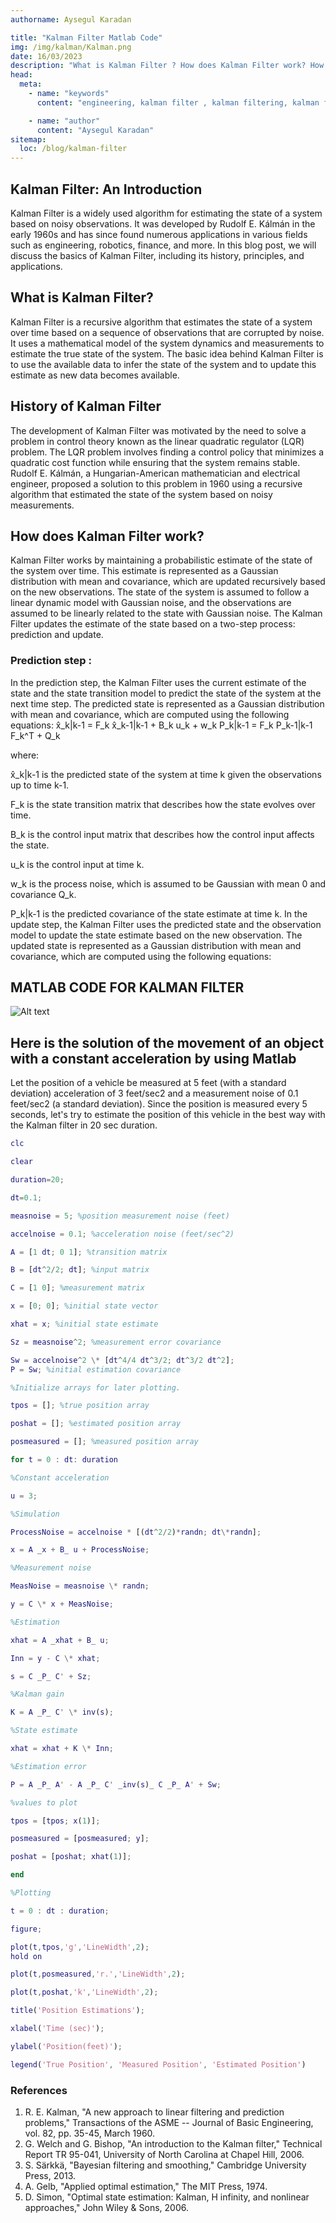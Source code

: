 ```yaml
---
authorname: Aysegul Karadan

title: "Kalman Filter Matlab Code"
img: /img/kalman/Kalman.png
date: 16/03/2023
description: "What is Kalman Filter ? How does Kalman Filter work? How can we solve real-life problem with using Kalman Filtering?"
head:
  meta:
    - name: "keywords"
      content: "engineering, kalman filter , kalman filtering, kalman filter with matlab"

    - name: "author"
      content: "Aysegul Karadan"
sitemap:
  loc: /blog/kalman-filter
---
```


## Kalman Filter: An Introduction

Kalman Filter is a widely used algorithm for estimating the state of a system based on noisy observations. It was developed by Rudolf E. Kálmán in the early 1960s and has since found numerous applications in various fields such as engineering, robotics, finance, and more. In this blog post, we will discuss the basics of Kalman Filter, including its history, principles, and applications.</div>
## What is Kalman Filter?

Kalman Filter is a recursive algorithm that estimates the state of a system over time based on a sequence of observations that are corrupted by noise. It uses a mathematical model of the system dynamics and measurements to estimate the true state of the system. The basic idea behind Kalman Filter is to use the available data to infer the state of the system and to update this estimate as new data becomes available.

## History of Kalman Filter


The development of Kalman Filter was motivated by the need to solve a problem in control theory known as the linear quadratic regulator (LQR) problem. The LQR problem involves finding a control policy that minimizes a quadratic cost function while ensuring that the system remains stable. Rudolf E. Kálmán, a Hungarian-American mathematician and electrical engineer, proposed a solution to this problem in 1960 using a recursive algorithm that estimated the state of the system based on noisy measurements.

## How does Kalman Filter work?

Kalman Filter works by maintaining a probabilistic estimate of the state of the system over time. This estimate is represented as a Gaussian distribution with mean and covariance, which are updated recursively based on the new observations. The state of the system is assumed to follow a linear dynamic model with Gaussian noise, and the observations are assumed to be linearly related to the state with Gaussian noise. The Kalman Filter updates the estimate of the state based on a two-step process: prediction and update.

### Prediction step :
 In the prediction step, the Kalman Filter uses the current estimate of the state and the state transition model to predict the state of the system at the next time step. The predicted state is represented as a Gaussian distribution with mean and covariance, which are computed using the following equations:
x̂_k|k-1 = F_k x̂_k-1|k-1 + B_k u_k + w_k
P_k|k-1 = F_k P_k-1|k-1 F_k^T + Q_k

where: 

x̂_k|k-1 is the predicted state of the system at time k given the observations up to time k-1.

F_k is the state transition matrix that describes how the state evolves over time.

B_k is the control input matrix that describes how the control input affects the state.

u_k is the control input at time k.

w_k is the process noise, which is assumed to be Gaussian with mean 0 and covariance Q_k.

P_k|k-1 is the predicted covariance of the state estimate at time k.
In the update step, the Kalman Filter uses the predicted state and the observation model to update the state estimate based on the new observation. The updated state is represented as a Gaussian distribution with mean and covariance, which are computed using the following equations:</br></div>


## MATLAB CODE FOR KALMAN FILTER

![Alt text](/img/kalman/Kalman.png)

## Here is the solution of the movement of an object with a constant acceleration by using Matlab

Let the position of a vehicle be measured at 5 feet (with a standard deviation) acceleration of 3 feet/sec2 and a measurement noise of 0.1 feet/sec2 (a standard deviation). Since the position is measured every 5 seconds, let's try to estimate the position of this vehicle in the best way with the Kalman filter in 20 sec duration.



```matlab
clc

clear

duration=20;

dt=0.1;

measnoise = 5; %position measurement noise (feet)

accelnoise = 0.1; %acceleration noise (feet/sec^2)

A = [1 dt; 0 1]; %transition matrix

B = [dt^2/2; dt]; %input matrix

C = [1 0]; %measurement matrix

x = [0; 0]; %initial state vector

xhat = x; %initial state estimate

Sz = measnoise^2; %measurement error covariance

Sw = accelnoise^2 \* [dt^4/4 dt^3/2; dt^3/2 dt^2];
P = Sw; %initial estimation covariance

%Initialize arrays for later plotting.

tpos = []; %true position array

poshat = []; %estimated position array

posmeasured = []; %measured position array

for t = 0 : dt: duration

%Constant acceleration

u = 3;

%Simulation

ProcessNoise = accelnoise * [(dt^2/2)*randn; dt\*randn];

x = A _x + B_ u + ProcessNoise;

%Measurement noise

MeasNoise = measnoise \* randn;

y = C \* x + MeasNoise;

%Estimation

xhat = A _xhat + B_ u;

Inn = y - C \* xhat;

s = C _P_ C' + Sz;

%Kalman gain

K = A _P_ C' \* inv(s);

%State estimate

xhat = xhat + K \* Inn;

%Estimation error

P = A _P_ A' - A _P_ C' _inv(s)_ C _P_ A' + Sw;

%values to plot

tpos = [tpos; x(1)];

posmeasured = [posmeasured; y];

poshat = [poshat; xhat(1)];

end

%Plotting

t = 0 : dt : duration;

figure;

plot(t,tpos,'g','LineWidth',2);
hold on

plot(t,posmeasured,'r.','LineWidth',2);

plot(t,poshat,'k','LineWidth',2);

title('Position Estimations');

xlabel('Time (sec)');

ylabel('Position(feet)');

legend('True Position', 'Measured Position', 'Estimated Position')


```



### References

1. R. E. Kalman, "A new approach to linear filtering and prediction problems," Transactions of the ASME -- Journal of Basic Engineering, vol. 82, pp. 35-45, March 1960.
2. G. Welch and G. Bishop, "An introduction to the Kalman filter," Technical Report TR 95-041, University of North Carolina at Chapel Hill, 2006.
3. S. Särkkä, "Bayesian filtering and smoothing," Cambridge University Press, 2013.
4. A. Gelb, "Applied optimal estimation," The MIT Press, 1974.
5. D. Simon, "Optimal state estimation: Kalman, H infinity, and nonlinear approaches," John Wiley & Sons, 2006.
